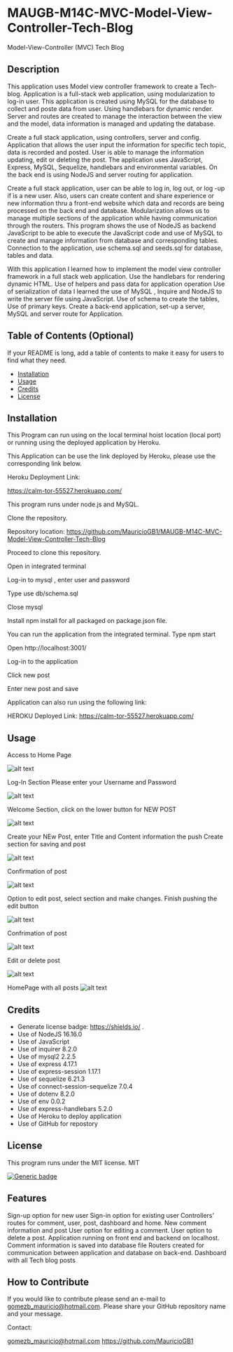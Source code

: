 # MAUGB-M14C-MVC-Model-View-Controller-Tech-Blog
Model-View-Controller (MVC) Tech Blog


## Description

This application uses Model view controller framework to create a Tech-blog.
Application is a full-stack web application, using modularization to log-in user.
This application is created using MySQL for the database to collect and poste data from user. Using handlebars for dynamic render.  
Server and routes are created to manage the interaction between the view and the model, data information is managed and updating the database.

Create a full stack application, using controllers, server and config.
Application that allows the user input the information for specific tech topic, data is recorded and posted. User is able to manage the information updating, edit or deleting the post. 
The application uses JavaScript, Express, MySQL, Sequelize, handlebars and environmental variables. 
On the back end is using NodeJS and server routing for application.

Create a full stack application, user can be able to log in, log out, or log -up if is a new user.
Also, users can create content and share experience or new information thru a front-end website which data and records are being processed on the back end and database.
Modularization allows us to manage multiple sections of the application while having communication through the routers.
This program shows the use of NodeJS as backend JavaScript to be able to execute the JavaScript code and use of MySQL to create and manage information from database and corresponding tables. 
Connection to the application, use schema.sql and seeds.sql for database, tables and data.

With this application I learned how to implement the model view controller framework in a full stack web application.
Use the handlebars for rendering dynamic HTML.
Use of helpers and pass data for application operation
Use of serialization of data
I learned the use of MySQL , Inquire and  NodeJS to write the server file using JavaScript.
Use of schema to create the tables, Use of primary keys.
Create a back-end application, set-up a server, MySQL and server route for Application. 


## Table of Contents (Optional)

If your README is long, add a table of contents to make it easy for users to find what they need.

- [Installation](#installation)
- [Usage](#usage)
- [Credits](#credits)
- [License](#license)

## Installation

This Program can run using on the local terminal hoist location (local port) or running using the deployed application by Heroku.

This Application can be use the link deployed by Heroku, please use the corresponding link below.

Heroku Deployment Link:

https://calm-tor-55527.herokuapp.com/


This program runs under node.js and MySQL.  

Clone the repository.

Repository location: https://github.com/MauricioGB1/MAUGB-M14C-MVC-Model-View-Controller-Tech-Blog

Proceed to clone this repository.  

Open in integrated terminal 

Log-in to mysql , enter user and password

Type use db/schema.sql

Close mysql

Install npm install for all packaged on package.json  file.

You can run the application from the integrated terminal. Type npm start

Open http://localhost:3001/

Log-in to the application 

Click new post

Enter new post and save

Application can also run using the following link:

HEROKU Deployed Link:
https://calm-tor-55527.herokuapp.com/



## Usage


Access to Home Page

![alt text](./assets/image1.jpg )

Log-In Section Please enter your Username and Password

![alt text](./assets/image2.jpg)

Welcome Section, click on the lower button for NEW POST

![alt text](./assets/image3.jpg )


Create your NEw Post, enter Title and Content information the push Create section for saving and post

![alt text](./assets/image4.jpg)


Confirmation of post

![alt text](./assets/image5.jpg)

Option to edit post, select section and make changes. Finish pushing the edit button

![alt text](./assets/image6.jpg)

Confrimation of post

![alt text](./assets/image7.jpg)

Edit or delete post

![alt text](./assets/image8.jpg)

HomePage with all posts
![alt text](./assets/image9.jpg)

## Credits

-	Generate license badge: https://shields.io/ .  
-	Use of NodeJS   16.16.0
-	Use of JavaScript
-	Use of inquirer 8.2.0
-	Use of mysql2 2.2.5
-	Use of express 4.17.1
-	Use of express-session 1.17.1
-	Use of sequelize 6.21.3
-	Use of connect-session-sequelize 7.0.4
-	Use of dotenv 8.2.0
-	Use of env 0.0.2
-	Use of express-handlebars 5.2.0
-   Use of Heroku to deploy application
-   Use of GitHub for repostory


## License

This program runs under the MIT license.
    MIT
    
  [![Generic badge](https://img.shields.io/badge/License-MIT-green.svg)](https://choosealicense.com/licenses/mit/.)



## Features

Sign-up option for new user
Sign-in option for existing user
Controllers’ routes for comment, user, post, dashboard and home.
New comment information and post
User option for editing a comment.
User option to delete a post.
Application running on front end and backend on localhost.
Comment information is saved into database file
Routers created for communication between application and database on back-end.
Dashboard with all Tech blog posts



## How to Contribute

If you would like to contribute please send an e-mail to gomezb_mauricio@hotmail.com. Please share your GitHub repository name and your message.

Contact:

gomezb_mauricio@hotmail.com
https://github.com/MauricioGB1


